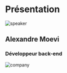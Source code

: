 <!-- .slide: class="speaker-slide" -->

# Présentation

![speaker](./assets/images/speakers/amo.jpeg)

<h2> Alexandre <span> Moevi</span></h2>

### Développeur back-end

<!-- .element: class="icon-rule icon-first" -->

![company](./assets/images/logo_sfeir_blanc.png)
